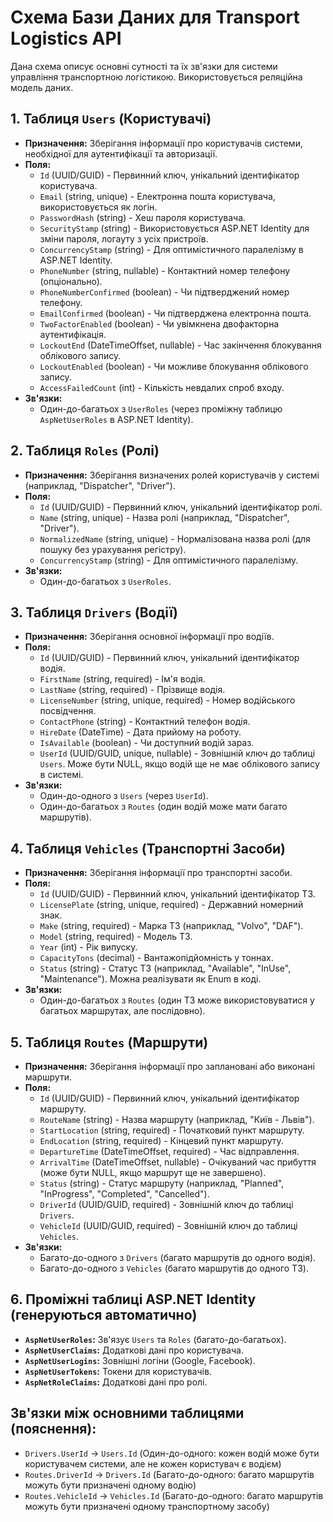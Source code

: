 # Схема Бази Даних для Transport Logistics API

Дана схема описує основні сутності та їх зв'язки для системи управління транспортною логістикою. Використовується реляційна модель даних.

## 1. Таблиця `Users` (Користувачі)
* **Призначення:** Зберігання інформації про користувачів системи, необхідної для аутентифікації та авторизації.
* **Поля:**
    * `Id` (UUID/GUID) - Первинний ключ, унікальний ідентифікатор користувача.
    * `Email` (string, unique) - Електронна пошта користувача, використовується як логін.
    * `PasswordHash` (string) - Хеш пароля користувача.
    * `SecurityStamp` (string) - Використовується ASP.NET Identity для зміни пароля, логауту з усіх пристроїв.
    * `ConcurrencyStamp` (string) - Для оптимістичного паралелізму в ASP.NET Identity.
    * `PhoneNumber` (string, nullable) - Контактний номер телефону (опціонально).
    * `PhoneNumberConfirmed` (boolean) - Чи підтверджений номер телефону.
    * `EmailConfirmed` (boolean) - Чи підтверджена електронна пошта.
    * `TwoFactorEnabled` (boolean) - Чи увімкнена двофакторна аутентифікація.
    * `LockoutEnd` (DateTimeOffset, nullable) - Час закінчення блокування облікового запису.
    * `LockoutEnabled` (boolean) - Чи можливе блокування облікового запису.
    * `AccessFailedCount` (int) - Кількість невдалих спроб входу.
* **Зв'язки:**
    * Один-до-багатьох з `UserRoles` (через проміжну таблицю `AspNetUserRoles` в ASP.NET Identity).

## 2. Таблиця `Roles` (Ролі)
* **Призначення:** Зберігання визначених ролей користувачів у системі (наприклад, "Dispatcher", "Driver").
* **Поля:**
    * `Id` (UUID/GUID) - Первинний ключ, унікальний ідентифікатор ролі.
    * `Name` (string, unique) - Назва ролі (наприклад, "Dispatcher", "Driver").
    * `NormalizedName` (string, unique) - Нормалізована назва ролі (для пошуку без урахування регістру).
    * `ConcurrencyStamp` (string) - Для оптимістичного паралелізму.
* **Зв'язки:**
    * Один-до-багатьох з `UserRoles`.

## 3. Таблиця `Drivers` (Водії)
* **Призначення:** Зберігання основної інформації про водіїв.
* **Поля:**
    * `Id` (UUID/GUID) - Первинний ключ, унікальний ідентифікатор водія.
    * `FirstName` (string, required) - Ім'я водія.
    * `LastName` (string, required) - Прізвище водія.
    * `LicenseNumber` (string, unique, required) - Номер водійського посвідчення.
    * `ContactPhone` (string) - Контактний телефон водія.
    * `HireDate` (DateTime) - Дата прийому на роботу.
    * `IsAvailable` (boolean) - Чи доступний водій зараз.
    * `UserId` (UUID/GUID, unique, nullable) - Зовнішній ключ до таблиці `Users`. Може бути NULL, якщо водій ще не має облікового запису в системі.
* **Зв'язки:**
    * Один-до-одного з `Users` (через `UserId`).
    * Один-до-багатьох з `Routes` (один водій може мати багато маршрутів).

## 4. Таблиця `Vehicles` (Транспортні Засоби)
* **Призначення:** Зберігання інформації про транспортні засоби.
* **Поля:**
    * `Id` (UUID/GUID) - Первинний ключ, унікальний ідентифікатор ТЗ.
    * `LicensePlate` (string, unique, required) - Державний номерний знак.
    * `Make` (string, required) - Марка ТЗ (наприклад, "Volvo", "DAF").
    * `Model` (string, required) - Модель ТЗ.
    * `Year` (int) - Рік випуску.
    * `CapacityTons` (decimal) - Вантажопідйомність у тоннах.
    * `Status` (string) - Статус ТЗ (наприклад, "Available", "InUse", "Maintenance"). Можна реалізувати як Enum в коді.
* **Зв'язки:**
    * Один-до-багатьох з `Routes` (один ТЗ може використовуватися у багатьох маршрутах, але послідовно).

## 5. Таблиця `Routes` (Маршрути)
* **Призначення:** Зберігання інформації про заплановані або виконані маршрути.
* **Поля:**
    * `Id` (UUID/GUID) - Первинний ключ, унікальний ідентифікатор маршруту.
    * `RouteName` (string) - Назва маршруту (наприклад, "Київ - Львів").
    * `StartLocation` (string, required) - Початковий пункт маршруту.
    * `EndLocation` (string, required) - Кінцевий пункт маршруту.
    * `DepartureTime` (DateTimeOffset, required) - Час відправлення.
    * `ArrivalTime` (DateTimeOffset, nullable) - Очікуваний час прибуття (може бути NULL, якщо маршрут ще не завершено).
    * `Status` (string) - Статус маршруту (наприклад, "Planned", "InProgress", "Completed", "Cancelled").
    * `DriverId` (UUID/GUID, required) - Зовнішній ключ до таблиці `Drivers`.
    * `VehicleId` (UUID/GUID, required) - Зовнішній ключ до таблиці `Vehicles`.
* **Зв'язки:**
    * Багато-до-одного з `Drivers` (багато маршрутів до одного водія).
    * Багато-до-одного з `Vehicles` (багато маршрутів до одного ТЗ).

## 6. Проміжні таблиці ASP.NET Identity (генеруються автоматично)
* **`AspNetUserRoles`:** Зв'язує `Users` та `Roles` (багато-до-багатьох).
* **`AspNetUserClaims`:** Додаткові дані про користувача.
* **`AspNetUserLogins`:** Зовнішні логіни (Google, Facebook).
* **`AspNetUserTokens`:** Токени для користувачів.
* **`AspNetRoleClaims`:** Додаткові дані про ролі.

## Зв'язки між основними таблицями (пояснення):

* `Drivers.UserId` -> `Users.Id` (Один-до-одного: кожен водій може бути користувачем системи, але не кожен користувач є водієм)
* `Routes.DriverId` -> `Drivers.Id` (Багато-до-одного: багато маршрутів можуть бути призначені одному водію)
* `Routes.VehicleId` -> `Vehicles.Id` (Багато-до-одного: багато маршрутів можуть бути призначені одному транспортному засобу)